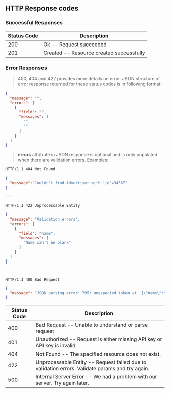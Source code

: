 ## HTTP Response codes

### Successful Responses

Status Code | Description
---------- | -----------
200 | Ok -- Request succeeded
201 | Created -- Resource created successfully

### Error Responses


> 400, 404 and 422 provides more details on error. JSON structure of error response returned for these status codes is in following format:

```json
{
  "message": "",
  "errors": [
    {
      "field": "",
      "messages": [
        "",
        ""
      ]
    }
  ]
}
```

> **errors** attribute in JSON response is optional and is only populated when there are validation errors. Examples:

```
HTTP/1.1 404 Not Found
```

```json
{
  "message":"Couldn't find Advertiser with 'id'=34567"
}
```

```
---

HTTP/1.1 422 Unprocessable Entity
```
```json
{
  "message": "Validation errors",
  "errors": [
    {
      "field": "name",
      "messages": [
        "Name can't be blank"
      ]
    }
  ]
}
```

```
---

HTTP/1.1 400 Bad Request
```
```json
{
  "message": "JSON parsing error: 795: unexpected token at '{\"name\":\"\"'"
}
```

Status Code | Description
---------- | -------
400 | Bad Request -- Unable to understand or parse request
401 | Unauthorized -- Request is either missing API key or API key is invalid.
404 | Not Found -- The specified resource does not exist.
422 | Unprocessable Entity -- Request failed due to validation errors. Validate params and try again.
500 | Internal Server Error -- We had a problem with our server. Try again later.
